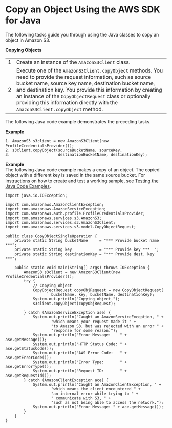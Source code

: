 # Copy an Object Using the AWS SDK for Java<a name="CopyingObjectUsingJava"></a>

The following tasks guide you through using the Java classes to copy an object in Amazon S3\. 


**Copying Objects**  

|  |  | 
| --- |--- |
|  1  |  Create an instance of the `AmazonS3Client` class\.   | 
|  2  |  Execute one of the `AmazonS3Client.copyObject` methods\. You need to provide the request information, such as source bucket name, source key name, destination bucket name, and destination key\. You provide this information by creating an instance of the `CopyObjectRequest` class or optionally providing this information directly with the `AmazonS3Client.copyObject` method\.  | 

The following Java code example demonstrates the preceding tasks\.

**Example**  

```
1. AmazonS3 s3client = new AmazonS3Client(new ProfileCredentialsProvider());
2. s3client.copyObject(sourceBucketName, sourceKey, 
3.                     destinationBucketName, destinationKey);
```

**Example**  
The following Java code example makes a copy of an object\. The copied object with a different key is saved in the same source bucket\. For instructions on how to create and test a working sample, see [Testing the Java Code Examples](UsingTheMPDotJavaAPI.md#TestingJavaSamples)\.  

```
import java.io.IOException;

import com.amazonaws.AmazonClientException;
import com.amazonaws.AmazonServiceException;
import com.amazonaws.auth.profile.ProfileCredentialsProvider;
import com.amazonaws.services.s3.AmazonS3;
import com.amazonaws.services.s3.AmazonS3Client;
import com.amazonaws.services.s3.model.CopyObjectRequest;

public class CopyObjectSingleOperation {
	private static String bucketName     = "*** Provide bucket name ***";
	private static String key            = "*** Provide key ***  ";
	private static String destinationKey = "*** Provide dest. key ***";

    public static void main(String[] args) throws IOException {
        AmazonS3 s3client = new AmazonS3Client(new ProfileCredentialsProvider());
        try {
            // Copying object
            CopyObjectRequest copyObjRequest = new CopyObjectRequest(
            		bucketName, key, bucketName, destinationKey);
            System.out.println("Copying object.");
            s3client.copyObject(copyObjRequest);

        } catch (AmazonServiceException ase) {
            System.out.println("Caught an AmazonServiceException, " +
            		"which means your request made it " + 
            		"to Amazon S3, but was rejected with an error " +
                    "response for some reason.");
            System.out.println("Error Message:    " + ase.getMessage());
            System.out.println("HTTP Status Code: " + ase.getStatusCode());
            System.out.println("AWS Error Code:   " + ase.getErrorCode());
            System.out.println("Error Type:       " + ase.getErrorType());
            System.out.println("Request ID:       " + ase.getRequestId());
        } catch (AmazonClientException ace) {
            System.out.println("Caught an AmazonClientException, " +
            		"which means the client encountered " +
                    "an internal error while trying to " +
                    " communicate with S3, " +
                    "such as not being able to access the network.");
            System.out.println("Error Message: " + ace.getMessage());
        }
    }
}
```